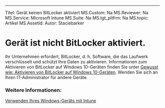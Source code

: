 ---
Titel: Gerät keinen BitLocker aktiviert
MS.Custom: Na
MS.Reviewer: Na
MS.Service: Microsoft Intune
MS.Suite: Na
MS.tgt_pltfrm: Na
MS.topic: Artikel
MS.AssetId: 
Autor: Staciebarker

# Gerät ist nicht BitLocker aktiviert.

Ihr Unternehmen erfordert, BitLocker, d. h. Software, die das Laufwerk verschlüsselt und schützt Ihre Daten zu aktivieren. Informationen zum Aktivieren von BitLocker auf Windows 10-Geräten finden Sie unter [Gewusst wie: Aktivieren von BitLocker auf Windows 10-Geräten](https://gallery.technet.microsoft.com/How-to-turn-on-BitLocker-34294d3d). Wenden Sie sich an Ihren IT-Administrator für andere Geräte.

### Weitere Informationen:
[Verwenden Ihres Windows-Geräts mit Intune](using-your-windows-device-with-intune.md)

<!--HONumber=Mar16_HO3-->



